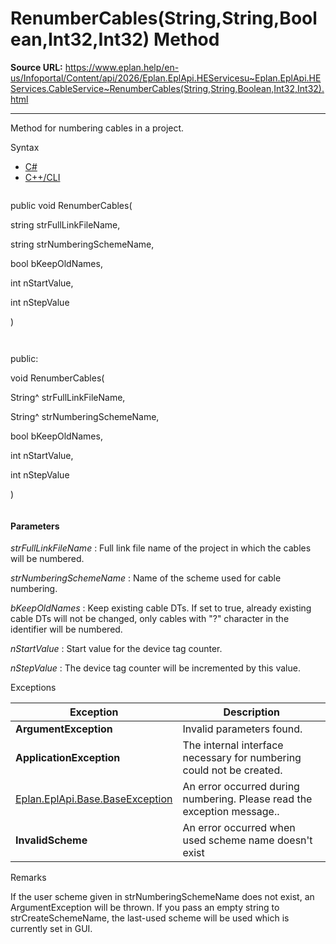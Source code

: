 # RenumberCables(String,String,Boolean,Int32,Int32) Method

**Source URL:** https://www.eplan.help/en-us/Infoportal/Content/api/2026/Eplan.EplApi.HEServicesu~Eplan.EplApi.HEServices.CableService~RenumberCables(String,String,Boolean,Int32,Int32).html

---

Method for numbering cables in a project.

Syntax

- [C#](#i-syntax-CS)
- [C++/CLI](#i-syntax-CPP2005)

```
```
public void RenumberCables( 

   string strFullLinkFileName,

   string strNumberingSchemeName,

   bool bKeepOldNames,

   int nStartValue,

   int nStepValue

)
```
```

```
```
public:

void RenumberCables( 

   String^ strFullLinkFileName,

   String^ strNumberingSchemeName,

   bool bKeepOldNames,

   int nStartValue,

   int nStepValue

)
```
```

#### Parameters

*strFullLinkFileName*
:   Full link file name of the project in which the cables will be numbered.

*strNumberingSchemeName*
:   Name of the scheme used for cable numbering.

*bKeepOldNames*
:   Keep existing cable DTs. If set to true, already existing cable DTs will not be changed, only cables with "?" character in the identifier will be numbered.

*nStartValue*
:   Start value for the device tag counter.

*nStepValue*
:   The device tag counter will be incremented by this value.

Exceptions

| Exception | Description |
| --- | --- |
| **ArgumentException** | Invalid parameters found. |
| **ApplicationException** | The internal interface necessary for numbering could not be created. |
| [Eplan.EplApi.Base.BaseException](Eplan.EplApi.Baseu~Eplan.EplApi.Base.BaseException.html) | An error occurred during numbering. Please read the exception message.. |
| **InvalidScheme** | An error occurred when used scheme name doesn't exist |

Remarks

If the user scheme given in strNumberingSchemeName does not exist, an ArgumentException will be thrown. If you pass an empty string to strCreateSchemeName, the last-used scheme will be used which is currently set in GUI.
